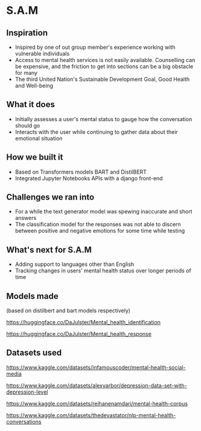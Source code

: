 # S.A.M

## Inspiration
- Inspired by one of out group member's experience working with vulnerable individuals
- Access to mental health services is not easily available. Counselling can be expensive, and the friction to get into sections can be a big obstacle for many
- The third United Nation's Sustainable Development Goal, Good Health and Well-being
## What it does
- Initially assesses a user's mental status to gauge how the conversation should go
- Interacts with the user while continuing to gather data about their emotional situation
## How we built it
- Based on Transformers models BART and DistilBERT
- Integrated Jupyter Notebooks APIs with a django front-end
## Challenges we ran into
- For a while the text generator model was spewing inaccurate and short answers
- The classification model for the responses was not able to discern between positive and negative emotions for some time while testing
## What's next for S.A.M
- Adding support to languages other than English
- Tracking changes in users' mental health status over longer periods of time

## Models made
(based on distilbert and bart models respectively)

https://huggingface.co/DaJulster/Mental_health_identification

https://huggingface.co/DaJulster/Mental_health_response


## Datasets used
https://www.kaggle.com/datasets/infamouscoder/mental-health-social-media

https://www.kaggle.com/datasets/alexyarbor/depression-data-set-with-depression-level

https://www.kaggle.com/datasets/reihanenamdari/mental-health-corpus

https://www.kaggle.com/datasets/thedevastator/nlp-mental-health-conversations

